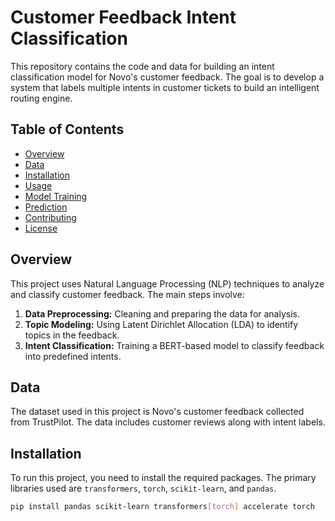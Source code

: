 
# Customer Feedback Intent Classification

This repository contains the code and data for building an intent classification model for Novo's customer feedback. The goal is to develop a system that labels multiple intents in customer tickets to build an intelligent routing engine.

## Table of Contents

- [Overview](#overview)
- [Data](#data)
- [Installation](#installation)
- [Usage](#usage)
- [Model Training](#model-training)
- [Prediction](#prediction)
- [Contributing](#contributing)
- [License](#license)

## Overview

This project uses Natural Language Processing (NLP) techniques to analyze and classify customer feedback. The main steps involve:

1. **Data Preprocessing:** Cleaning and preparing the data for analysis.
2. **Topic Modeling:** Using Latent Dirichlet Allocation (LDA) to identify topics in the feedback.
3. **Intent Classification:** Training a BERT-based model to classify feedback into predefined intents.

## Data

The dataset used in this project is Novo's customer feedback collected from TrustPilot. The data includes customer reviews along with intent labels.

## Installation

To run this project, you need to install the required packages. The primary libraries used are `transformers`, `torch`, `scikit-learn`, and `pandas`.

```bash
pip install pandas scikit-learn transformers[torch] accelerate torch
